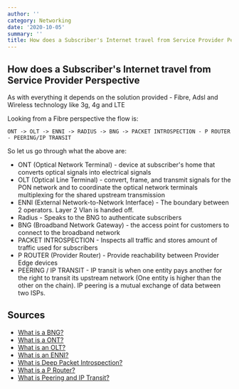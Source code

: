 ```yaml
---
author: ''
category: Networking
date: '2020-10-05'
summary: ''
title: How does a Subscriber's Internet travel from Service Provider Perspective
---
```


## How does a Subscriber's Internet travel from Service Provider Perspective

As with everything it depends on the solution provided - Fibre, Adsl and Wireless technology like 3g, 4g and LTE

Looking from a Fibre perspective the flow is:

    ONT -> OLT -> ENNI -> RADIUS -> BNG -> PACKET INTROSPECTION - P ROUTER - PEERING/IP TRANSIT

So let us go through what the above are:

* ONT (Optical Network Terminal) - device at subscriber's home that converts optical signals into electrical signals
* OLT (Optical Line Terminal) - convert, frame, and transmit signals for the PON network and to coordinate the optical network terminals multiplexing for the shared upstream transmission
* ENNI (External Network-to-Network Interface) - The boundary between 2 operators. Layer 2 Vlan is handed off.
* Radius - Speaks to the BNG to authenticate subscribers
* BNG (Broadband Network Gateway) - the access point for customers to connect to the broadband network
* PACKET INTROSPECTION - Inspects all traffic and stores amount of traffic used for subscribers
* P ROUTER (Provider Router) - Provide reachability between Provider Edge devices
* PEERING / IP TRANSIT - IP transit is when one entity pays another for the right to transit its upstream network (One entity is higher than the other on the chain). IP peering is a mutual exchange of data between two ISPs.

## Sources

* [What is a BNG?](https://netelastic.com/what-is-bng-and-which-one-is-right-for-your-network/)
* [What is a ONT?](https://www.otelco.com/faq/ont-optical-network-terminal/)
* [What is an OLT?](https://searchnetworking.techtarget.com/definition/Optical-line-terminal-OLT)
* [What is an ENNI?](https://wiki.mef.net/pages/viewpage.action?pageId=54762782)
* [What is Deep Packet Introspection?](https://digitalguardian.com/blog/what-deep-packet-inspection-how-it-works-use-cases-dpi-and-more)
* [What is a P Router?](https://orhanergun.net/what-does-p-router-mean-in-mpls/)
* [What is Peering and IP Transit?](https://blog.equinix.com/blog/2018/12/10/networking-for-nerds-do-you-know-the-difference-between-ip-peering-vs-ip-transit-for-enterprise-internet-interconnection/)